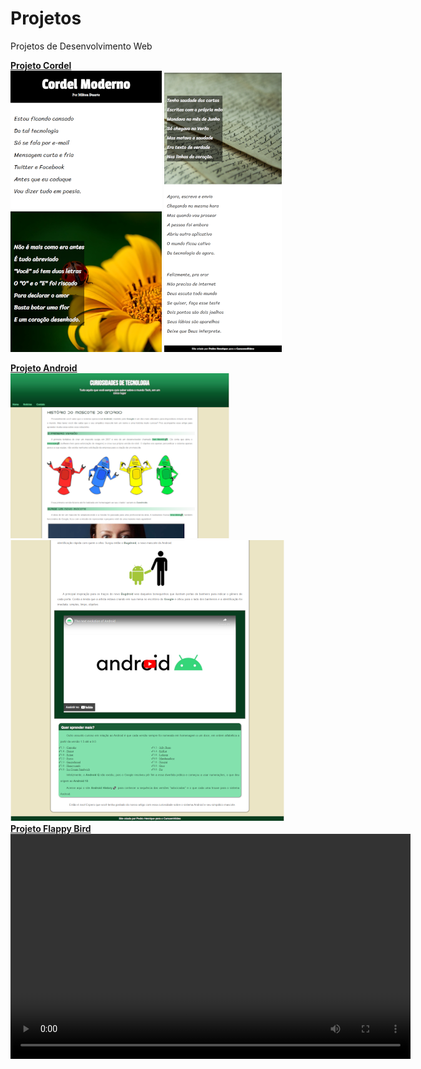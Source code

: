 # Projetos
 Projetos de Desenvolvimento Web

<a href="https://pedroh-araujo.github.io/Projetos/projeto-cordel/"> <strong>Projeto Cordel</strong></a>
<br>
<img src="projeto-cordel\imagens\Projeto-cordel0.png" >
<img src="projeto-cordel\imagens\Projeto-cordel1.png" >
<br>

<a href="https://pedroh-araujo.github.io/Projetos/projeto-android/">
   <strong>Projeto Android</strong>
</a>

<br>

<img src="projeto-android\imagens\projeto-androids0.png">
<img src="projeto-android\imagens\projeto-androids1.png" >
<br>

<a href="https://pedroh-araujo.github.io/Projetos/projeto-FlappyBird/">
   <strong>Projeto Flappy Bird</strong>
</a>
   <video autoplay="autoplay" loop="loop" controls="controls" width="640" height="360">
      <source src="projeto-FlappyBird/Flappy-Bird-showcase.mp4" type="video/mp4"></video>